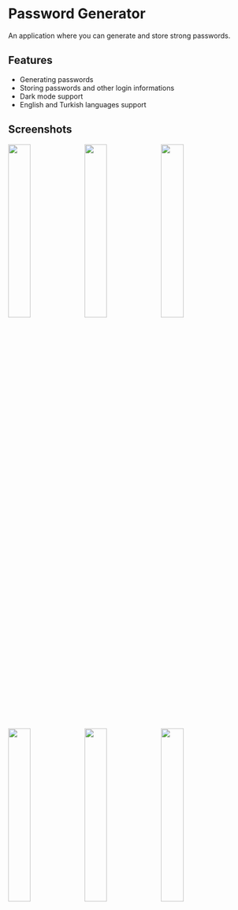 # Password Generator

An application where you can generate and store strong passwords.

## Features

<ul>
  <li>Generating passwords</li>
  <li>Storing passwords and other login informations</li>
  <li>Dark mode support</li>
  <li>English and Turkish languages support</li>
</ul>

## Screenshots

<p float="left">
  <img width="30%" src="https://github.com/rbdikmen/password-generator/blob/main/screenshots/1.png"/>
  <img width="30%" src="https://github.com/rbdikmen/password-generator/blob/main/screenshots/2.png"/>
  <img width="30%" src="https://github.com/rbdikmen/password-generator/blob/main/screenshots/3.png"/>
</p>

<p float="left">
  <img width="30%" src="https://github.com/rbdikmen/password-generator/blob/main/screenshots/4.png"/>
  <img width="30%" src="https://github.com/rbdikmen/password-generator/blob/main/screenshots/5.png"/>
  <img width="30%" src="https://github.com/rbdikmen/password-generator/blob/main/screenshots/6.png"/>
</p>




